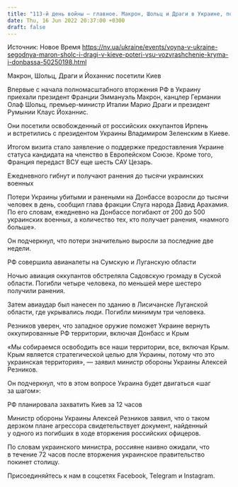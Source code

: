 ```yaml
---
title: "113-й день войны — главное. Макрон, Шольц и Драги в Украине, потери ВСУ на Донбассе растут, Резников обещает вернуть Крым и ОРДЛО"
date: Thu, 16 Jun 2022 20:37:00 +0300
draft: false
---
```

Источник: Новое Время https://nv.ua/ukraine/events/voyna-v-ukraine-segodnya-maron-sholc-i-dragi-v-kieve-poteri-vsu-vozvrashchenie-kryma-i-donbassa-50250198.html


Макрон, Шольц, Драги и Йоханнис посетили Киев

Впервые с начала полномасштабного вторжения РФ в Украину приехали президент Франции Эммануэль Макрон, канцлер Германии Олаф Шольц, премьер-министр Италии Марио Драги и президент Румынии Клаус Йоханнис.

Они посетили освобожденный от российских оккупантов Ирпень и встретились с президентом Украины Владимиром Зеленским в Киеве.

Итогом визита стало заявление о поддержке предоставления Украине статуса кандидата на членство в Европейском Союзе. Кроме того, Франция передаст ВСУ еще шесть САУ Цезарь.

Ежедневного гибнут и получают ранения до тысячи украинских военных

Потери Украины убитыми и ранеными на Донбассе возросли до тысячи человек в день, сообщил глава фракции Слуга народа Давид Арахамия. По его словам, ежедневно на Донбассе погибают от 200 до 500 украинских военных, а количество тех, кто получает ранения, «намного больше».

Он подчеркнул, что потери значительно выросли за последние две недели.

РФ совершила авианалеты на Сумскую и Луганскую области

Ночью авиация оккупантов обстреляла Садовскую громаду в Суской области. Погибли четыре человека, по меньшей мере шестеро получили ранения.

Затем авиаудар был нанесен по зданию в Лисичанске Луганской области, где укрывались люди. Погибли минимум три человека.

Резников уверен, что западное оружие поможет Украине вернуть оккупированные РФ территории, включая Донбасс и Крым

«Мы собираемся освободить все наши территории, все, включая Крым. Крым является стратегической целью для Украины, потому что это украинская территория», — заявил министр обороны Украины Алексей Резников.

Он подчеркнул, что в этом вопросе Украина будет двигаться «шаг за шагом»:

РФ планировала захватить Киев за 12 часов

Министр обороны Украины Алексей Резников заявил, что о таком дерзком плане агрессора свидетельствует документ, найденный у одного из погибших в ходе вторжения российских офицеров.

По словам украинского министра, россияне наивно ожидали, что в течение 72 часов после вторжения украинское правительство покинет столицу.

Присоединяйтесь к нам в соцсетях Facebook, Telegram и Instagram.
